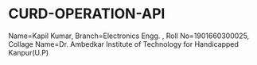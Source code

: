 # CURD-OPERATION-API
Name=Kapil Kumar, Branch=Electronics Engg. , Roll No=1901660300025, Collage Name=Dr. Ambedkar Institute of Technology for Handicapped Kanpur(U.P)
